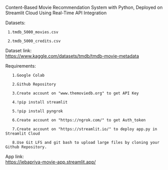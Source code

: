 Content-Based Movie Recommendation System with Python, Deployed on Streamlit Cloud Using Real-Time API Integration

Datasets:

     1.tmdb_5000_movies.csv

     2.tmdb_5000_credits.csv

Dataset link:         
https://www.kaggle.com/datasets/tmdb/tmdb-movie-metadata

Requirements:

       1.Google Colab

       2.Github Repository
       
       3.Create account on "www.themoviedb.org" to get API Key 
       
       4.!pip install streamlit
       
       5.!pip install pyngrok
       
       6.Create account on "https://ngrok.com/" to get Auth_token
       
       7.Create account on "https://streamlit.io/" to deploy app.py in Streamlit Cloud
       
       8.Use Git LFS and git bash to upload large files by cloning your Github Repository.

App link:       
       https://jebapriya-movie-app.streamlit.app/
